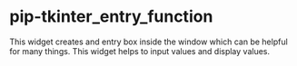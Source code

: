 # pip-tkinter_entry_function
 This widget creates and entry box inside the window which can be helpful for many things. This widget helps to input values and display values.
